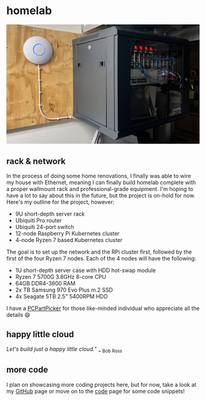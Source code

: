 # homelab

![A picture of my homelab in New Jersey.](./_media/homelab.jpg "A picture of my homelab in New Jersey.")




## rack & network

In the process of doing some home renovations, I finally was able to wire my house with Ethernet, meaning I can finally build homelab complete with a proper wallmount rack and professional-grade equipment. I'm hoping to have a lot to say about this in the future, but the project is on-hold for now. Here's my outline for the project, however:

- 9U short-depth server rack
- Ubiquiti Pro router
- Ubiquiti 24-port switch
- 12-node Raspberry Pi Kubernetes cluster
- 4-node Ryzen 7 based Kubernetes cluster

The goal is to set up the network and the RPi cluster first, followed by the first of the four Ryzen 7 nodes. Each of the 4 nodes will have the following:

- 1U short-depth server case with HDD hot-swap module
- Ryzen 7 5700G 3.8GHz 8-core CPU
- 64GB DDR4-3600 RAM
- 2x TB Samsung 970 Evo Plus m.2 SSD
- 4x Seagate 5TB 2.5" 5400RPM HDD

I have a [PCPartPicker](https://pcpartpicker.com/user/EagleRock/saved/#view=Csv4pg) for those like-minded individual who appreciate all the details :smile:





## happy little cloud

<!-- markdownlint-disable MD033 -->
*Let's build just a happy little cloud."* <sub>~ Bob Ross</sub>


## more code

I plan on showcasing more coding projects here, but for now, take a look at my [GitHub](https://github.com/eaglerock1337) page or move on to the [code](code) page for some code snippets!
